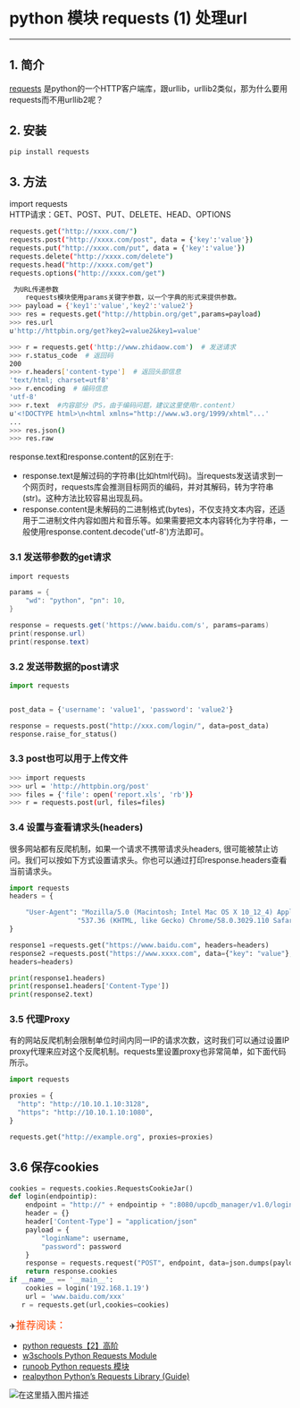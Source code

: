 #  python 模块 requests (1) 处理url



----
## 1. 简介
[requests](https://pypi.org/project/requests/) 是python的一个HTTP客户端库，跟urllib，urllib2类似，那为什么要用requests而不用urllib2呢？



## 2. 安装

```bash
pip install requests
```

## 3. 方法

import requests  
	 HTTP请求：GET、POST、PUT、DELETE、HEAD、OPTIONS
```bash
requests.get("http://xxxx.com/")
requests.post("http://xxxx.com/post", data = {'key':'value'})
requests.put("http://xxxx.com/put", data = {'key':'value'})
requests.delete("http://xxxx.com/delete")
requests.head("http://xxxx.com/get")
requests.options("http://xxxx.com/get")

 为URL传递参数
	requests模块使用params关键字参数，以一个字典的形式来提供参数。
>>> payload = {'key1':'value','key2':'value2'}
>>> res = requests.get("http://httpbin.org/get",params=payload)
>>> res.url
u'http://httpbin.org/get?key2=value2&key1=value'

>>> r = requests.get('http://www.zhidaow.com')  # 发送请求
>>> r.status_code  # 返回码 
200
>>> r.headers['content-type']  # 返回头部信息
'text/html; charset=utf8'
>>> r.encoding  # 编码信息
'utf-8'
>>> r.text  #内容部分（PS，由于编码问题，建议这里使用r.content）
u'<!DOCTYPE html>\n<html xmlns="http://www.w3.org/1999/xhtml"...'
...
>>> res.json()
>>> res.raw
```
response.text和response.content的区别在于:

 - response.text是解过码的字符串(比如html代码)。当requests发送请求到一个网页时，requests库会推测目标网页的编码，并对其解码，转为字符串(str)。这种方法比较容易出现乱码。
 - response.content是未解码的二进制格式(bytes)，不仅支持文本内容，还适用于二进制文件内容如图片和音乐等。如果需要把文本内容转化为字符串，一般使用response.content.decode('utf-8')方法即可。

### 3.1 发送带参数的get请求

```powershell
import requests

params = {
    "wd": "python", "pn": 10,
}

response = requests.get('https://www.baidu.com/s', params=params)
print(response.url)
print(response.text)
```

### 3.2 发送带数据的post请求

```python
import requests


post_data = {'username': 'value1', 'password': 'value2'}

response = requests.post("http://xxx.com/login/", data=post_data)
response.raise_for_status()
```

### 3.3 post也可以用于上传文件
```bash
>>> import requests
>>> url = 'http://httpbin.org/post'
>>> files = {'file': open('report.xls', 'rb')}
>>> r = requests.post(url, files=files)
```
### 3.4 设置与查看请求头(headers)

很多网站都有反爬机制，如果一个请求不携带请求头headers, 很可能被禁止访问。我们可以按如下方式设置请求头。你也可以通过打印response.headers查看当前请求头。

```python
import requests
headers = {

    "User-Agent": "Mozilla/5.0 (Macintosh; Intel Mac OS X 10_12_4) AppleWebKit/"
                 "537.36 (KHTML, like Gecko) Chrome/58.0.3029.110 Safari/537.36"
}

response1 =requests.get("https://www.baidu.com", headers=headers)
response2 =requests.post("https://www.xxxx.com", data={"key": "value"}, 
headers=headers)

print(response1.headers)
print(response1.headers['Content-Type'])
print(response2.text)
```
### 3.5 代理Proxy
有的网站反爬机制会限制单位时间内同一IP的请求次数，这时我们可以通过设置IP proxy代理来应对这个反爬机制。requests里设置proxy也非常简单，如下面代码所示。

```python
import requests

proxies = {
  "http": "http://10.10.1.10:3128",
  "https": "http://10.10.1.10:1080",
}

requests.get("http://example.org", proxies=proxies)
```
## 3.6 保存cookies

```python
cookies = requests.cookies.RequestsCookieJar()
def login(endpointip):
    endpoint = "http://" + endpointip + ":8080/upcdb_manager/v1.0/login"
    header = {}
    header['Content-Type'] = "application/json"
    payload = {
        "loginName": username,
        "password": password
    }
    response = requests.request("POST", endpoint, data=json.dumps(payload),headers=header)
    return response.cookies
if __name__ == '__main__':
    cookies = login('192.168.1.19')
    url = 'www.baidu.com/xxx'
   r = requests.get(url,cookies=cookies)
```
✈<font color=	#FF4500 size=4 style="font-family:Courier New">推荐阅读：</font>


 - [python requests【2】高阶](https://ghostwritten.blog.csdn.net/article/details/124088523)
 - [w3schools Python Requests Module](https://www.w3schools.com/python/module_requests.asp)
 - [runoob Python requests 模块](https://www.runoob.com/python3/python-requests.html)
 - [realpython Python’s Requests Library (Guide)](https://realpython.com/python-requests/)


![在这里插入图片描述](https://i-blog.csdnimg.cn/blog_migrate/e13c43e289ce6c14c9def3ac741e61cf.gif#pic_center)


